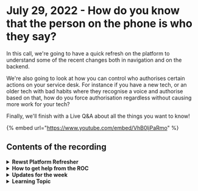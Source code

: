 # July 29, 2022 - How do you know that the person on the phone is who they say?

In this call, we're going to have a quick refresh on the platform to understand some of the recent changes both in navigation and on the backend.

We're also going to look at how you can control who authorises certain actions on your service desk. For instance if you have a new tech, or an older tech with bad habits where they recognise a voice and authorise based on that, how do you force authorisation regardless without causing more work for your tech?

Finally, we'll finish with a Live Q\&A about all the things you want to know!

{% embed url="https://www.youtube.com/embed/VhB0ljPaRmo" %}

## Contents of the recording

<details>

<summary><strong>Rewst Platform Refresher</strong></summary>

Basic features of the platform - Integrations - Workflows - Forms - Triggers - Templates - Scripts - Organization variables - Results - Crates

</details>

<details>

<summary><strong>How to get help from the ROC</strong></summary>

How to get help - Engage the ROC in Slack - Email support coming soon! - \[FUTURE] Live chat in the app - Would this be helpful to people? - Documentation - https://rewst.help - Feature Requests - https://rewst.canny.io/

</details>

<details>

<summary><strong>Updates for the week</strong></summary>



</details>

<details>

<summary><strong>Learning Topic</strong></summary>



</details>
